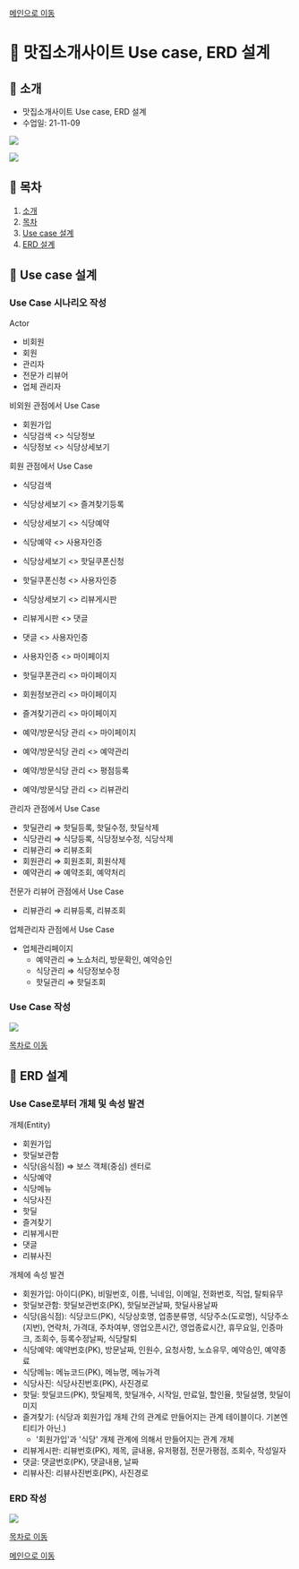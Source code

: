 [메인으로 이동](../../../README.md)

# 📒 맛집소개사이트 Use case, ERD 설계

## 📖 소개 <a id="aid-1">

- 맛집소개사이트 Use case, ERD 설계
- 수업일: 21-11-09

![](md-images/2021-11-09-21-05-16.png)

![](md-images/2021-11-09-21-16-17.png)

## 📖 목차 <a id="aid-2">

1. [소개](#aid-1)
1. [목차](#aid-2)
1. [Use case 설계](#aid-3)
1. [ERD 설계](#aid-4)


## 📖 Use case 설계 <a id="aid-3">

### Use Case 시나리오 작성 

Actor

- 비회원
- 회원
- 관리자
- 전문가 리뷰어
- 업체 관리자

비외원 관점에서 Use Case

- 회원가입
- 식당검색 <<include>> 식당정보
- 식당정보 <<extend>> 식당상세보기

회원 관점에서 Use Case

- 식당검색
- 식당상세보기 <<extend>> 즐겨찾기등록
- 식당상세보기 <<extend>> 식당예약
- 식당예약 <<include>> 사용자인증
- 식당상세보기 <<extend>> 핫딜쿠폰신청
- 핫딜쿠폰신청 <<include>> 사용자인증
- 식당상세보기 <<extend>> 리뷰게시판
- 리뷰게시판 <<extend>> 댓글
- 댓글 <<include>> 사용자인증

- 사용자인증 <<include>> 마이페이지
- 핫딜쿠폰관리 <<extend>> 마이페이지
- 회원정보관리 <<extend>> 마이페이지
- 즐겨찾기관리 <<extend>> 마이페이지
- 예약/방문식당 관리 <<extend>> 마이페이지
- 예약/방문식당 관리 <<extend>> 예약관리
- 예약/방문식당 관리 <<extend>> 평점등록
- 예약/방문식당 관리 <<extend>> 리뷰관리

관리자 관점에서 Use Case

- 핫딜관리 ⇒ 핫딜등록, 핫딜수정, 핫딜삭제
- 식당관리 ⇒ 식당등록, 식당정보수정, 식당삭제
- 리뷰관리 ⇒ 리뷰조회
- 회원관리 ⇒ 회원조회, 회원삭제
- 예약관리 ⇒ 예약조회, 예약처리

전문가 리뷰어 관점에서 Use Case

- 리뷰관리 ⇒ 리뷰등록, 리뷰조회

업체관리자 관점에서 Use Case

- 업체관리페이지
    - 예약관리 ⇒ 노쇼처리, 방문확인, 예약승인
    - 식당관리 ⇒ 식당정보수정
    - 핫딜관리 ⇒ 핫딜조회

### Use Case 작성

![](md-images/2021-11-09-21-05-16.png)

[목차로 이동](#aid-2)


## 📖 ERD 설계 <a id="aid-4">

### Use Case로부터 개체 및 속성 발견

개체(Entity)

- 회원가입
- 핫딜보관함
- 식당(음식점) ⇒ 보스 객체(중심) 센터로
- 식당예약
- 식당메뉴
- 식당사진
- 핫딜
- 즐겨찾기
- 리뷰게시판
- 댓글
- 리뷰사진

개체에 속성 발견

- 회원가입: 아이디(PK), 비밀번호, 이름, 닉네임, 이메일, 전화번호, 직업, 탈퇴유무
- 핫딜보관함: 핫딜보관번호(PK), 핫딜보관날짜, 핫딜사용날짜
- 식당(음식점): 식당코드(PK), 식당상호명, 업종분류명, 식당주소(도로명), 식당주소(지번), 연락처, 가격대, 주차여부, 영업오픈시간, 영업종료시간, 휴무요일, 인증마크, 조회수, 등록수정날짜, 식당탈퇴
- 식당예약: 예약번호(PK), 방문날짜, 인원수, 요청사항, 노쇼유무, 예약승인, 예약종료
- 식당메뉴: 메뉴코드(PK), 메뉴명, 메뉴가격
- 식당사진: 식당사진번호(PK), 사진경로
- 핫딜: 핫딜코드(PK), 핫딜제목, 핫딜개수, 시작일, 만료일, 할인율, 핫딜설명, 핫딜이미지
- 즐겨찾기: (식당과 회원가입 개체 간의 관계로 만들어지는 관계 테이블이다. 기본엔티티가 아닌.)
    - '회원가입'과 '식당' 개체 관계에 의해서 만들어지는 관계 개체
- 리뷰게시판: 리뷰번호(PK), 제목, 글내용, 유저평점, 전문가평점, 조회수, 작성일자
- 댓글: 댓글번호(PK), 댓글내용, 날짜
- 리뷰사진: 리뷰사진번호(PK), 사진경로



### ERD 작성

![](md-images/2021-11-09-21-16-17.png)


[목차로 이동](#aid-2)


[메인으로 이동](../../../README.md)